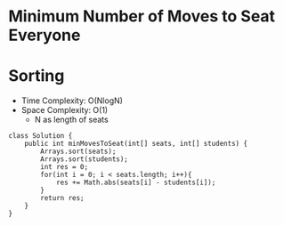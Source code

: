 # Minimum Number of Moves to Seat Everyone
# Sorting
* Time Complexity: O(NlogN)
* Space Complexity: O(1)
	* N as length of seats
```
class Solution {
    public int minMovesToSeat(int[] seats, int[] students) {
        Arrays.sort(seats);
        Arrays.sort(students);
        int res = 0;
        for(int i = 0; i < seats.length; i++){
            res += Math.abs(seats[i] - students[i]);
        }
        return res;
    }
}
```